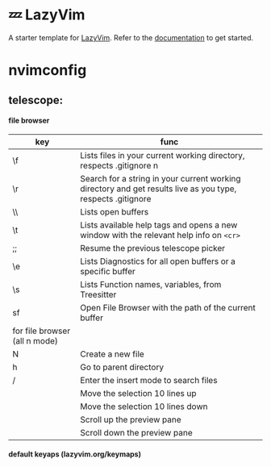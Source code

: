 # 💤 LazyVim

A starter template for [LazyVim](https://github.com/LazyVim/LazyVim).
Refer to the [documentation](https://lazyvim.github.io/installation) to get started.

# nvimconfig

## telescope:

#### file browser

| key                           | func                                                                                                        |
| ----------------------------- | ----------------------------------------------------------------------------------------------------------- |
| \f                            | Lists files in your current working directory, respects .gitignore n                                        |
| \r                            | Search for a string in your current working directory and get results live as you type, respects .gitignore |
| \\\\                          | Lists open buffers                                                                                          |
| \t                            | Lists available help tags and opens a new window with the relevant help info on `<cr>`                      |
| ;;                            | Resume the previous telescope picker                                                                        |
| \e                            | Lists Diagnostics for all open buffers or a specific buffer                                                 |
| \s                            | Lists Function names, variables, from Treesitter                                                            |
| sf                            | Open File Browser with the path of the current buffer                                                       |
| for file browser (all n mode) |                                                                                                             |
| N                             | Create a new file                                                                                           |
| h                             | Go to parent directory                                                                                      |
| /                             | Enter the insert mode to search files                                                                       |
| <C-u>                         | Move the selection 10 lines up                                                                              |
| <C-d>                         | Move the selection 10 lines down                                                                            |
| <PageUp>                      | Scroll up the preview pane                                                                                  |
| <PageDown>                    | Scroll down the preview pane                                                                                |

#### default keyaps (lazyvim.org/keymaps)

